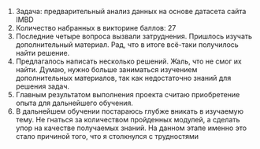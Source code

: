 1. Задача: предварительный анализ данных на основе датасета сайта IMBD
2. Количество набранных в викторине баллов: 27
3. Последние четыре вопроса вызвали затруднения. Пришлось изучать дополнительный материал. Рад, что в итоге всё-таки получилось найти решение.
4. Предлагалось написать несколько решений. Жаль, что не смог их найти. Думаю, нужно больше заниматься изучением дополнительных материалов, так как недостаточно знаний для решения задач.
5. Главным результатом выполнения проекта считаю приобретение опыта для дальнейшего обучения.
6. В дальнейшем обучении постараюсь глубже вникать в изучаемую тему. Не гнаться за количеством пройденных модулей, а сделать упор на качестве получаемых знаний. На данном этапе именно это стало причиной того, что я столкнулся с трудностями
